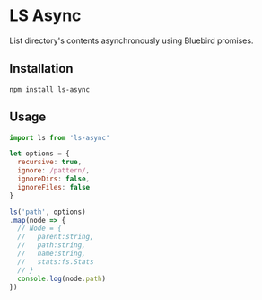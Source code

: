 # LS Async

List directory's contents asynchronously using Bluebird promises.

## Installation

```shell
npm install ls-async
```

## Usage

```Javascript
import ls from 'ls-async'

let options = {
  recursive: true,
  ignore: /pattern/,
  ignoreDirs: false,
  ignoreFiles: false
}

ls('path', options)
.map(node => {
  // Node = {
  //   parent:string,
  //   path:string,
  //   name:string,
  //   stats:fs.Stats
  // }
  console.log(node.path)
})
```
